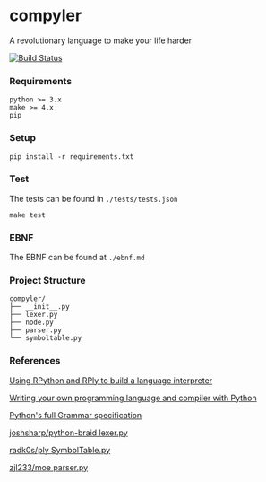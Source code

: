 # compyler

A revolutionary language to make your life harder

[![Build Status](https://travis-ci.com/Fogelman/compyler.svg?token=m4KMpTsinBJNfZSW8czm&branch=APS)](https://travis-ci.com/Fogelman/compyler)

### Requirements

```
python >= 3.x
make >= 4.x
pip
```

### Setup

```
pip install -r requirements.txt
```

### Test

The tests can be found in `./tests/tests.json`

```
make test
```

### EBNF

The EBNF can be found at `./ebnf.md`

### Project Structure

```
compyler/
├── __init__.py
├── lexer.py
├── node.py
├── parser.py
└── symboltable.py
```

### References

[Using RPython and RPly to build a language interpreter](https://joshsharp.com.au/blog/rpython-rply-interpreter-1.html)

[Writing your own programming language and compiler with Python](https://blog.usejournal.com/writing-your-own-programming-language-and-compiler-with-python-a468970ae6df)

[Python's full Grammar specification](https://docs.python.org/3/reference/grammar.html)

[joshsharp/python-braid lexer.py](https://github.com/joshsharp/python-braid/blob/master/lexer.py)

[radk0s/ply SymbolTable.py](https://github.com/radk0s/ply/blob/master/Symboltable.py)

[zjl233/moe parser.py](https://github.com/zjl233/moe/blob/master/src/parser.py)
